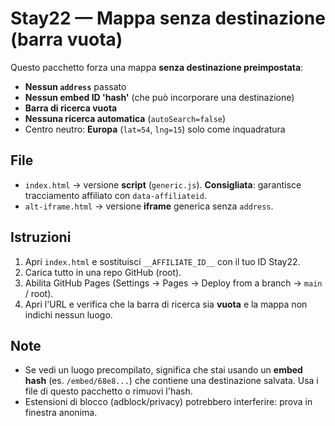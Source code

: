 # Stay22 — Mappa senza destinazione (barra vuota)

Questo pacchetto forza una mappa **senza destinazione preimpostata**:
- **Nessun `address`** passato
- **Nessun embed ID 'hash'** (che può incorporare una destinazione)
- **Barra di ricerca vuota**
- **Nessuna ricerca automatica** (`autoSearch=false`)
- Centro neutro: **Europa** (`lat=54`, `lng=15`) solo come inquadratura

## File
- `index.html` → versione **script** (`generic.js`). **Consigliata**: garantisce tracciamento affiliato con `data-affiliateid`.
- `alt-iframe.html` → versione **iframe** generica senza `address`.

## Istruzioni
1. Apri `index.html` e sostituisci `__AFFILIATE_ID__` con il tuo ID Stay22.
2. Carica tutto in una repo GitHub (root).
3. Abilita GitHub Pages (Settings → Pages → Deploy from a branch → `main` / root).
4. Apri l'URL e verifica che la barra di ricerca sia **vuota** e la mappa non indichi nessun luogo.

## Note
- Se vedi un luogo precompilato, significa che stai usando un **embed hash** (es. `/embed/68e8...`) che contiene una destinazione salvata. Usa i file di questo pacchetto o rimuovi l'hash.
- Estensioni di blocco (adblock/privacy) potrebbero interferire: prova in finestra anonima.
